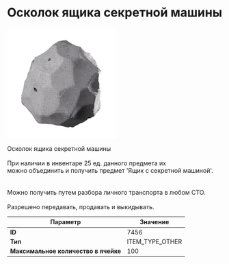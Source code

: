 # Осколок ящика секретной машины

![Item Image](../img/7456.webp?raw=true)

Осколок ящика секретной машины<br><br>При наличии в инвентаре 25 ед. данного предмета их<br>можно объединить и получить предмет 'Ящик с секретной машиной'.<br><br><br>Можно получить путем разбора личного транспорта в любом СТО.<br><br>Разрешено передавать, продавать и выкидывать.


| Параметр | Значение |
|----------|----------|
| **ID** | 7456 |
| **Тип** | ITEM_TYPE_OTHER |
| **Максимальное количество в ячейке** | 100 |

